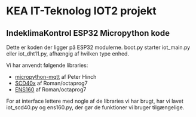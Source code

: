 # KEA IT-Teknolog IOT2 projekt
## IndeklimaKontrol ESP32 Micropython kode

Dette er koden der ligger på ESP32 modulerne.
boot.py starter iot_main.py eller iot_dht11.py, afhængig af hvilken type enhed.

Vi har anvendt følgende libraries:
* [micropython-mqtt](https://github.com/peterhinch/micropython-mqtt/) af Peter Hinch
* [SCD40x](https://github.com/octaprog7/SCD4x) af Roman/octaprog7
* [ENS160](https://github.com/octaprog7/ens160) af Roman/octaprog7  

For at interface lettere med nogle af de libraries vi har brugt, har vi lavet iot_scd40.py og ens160.py, der gør de funktioner vi bruger tilgængelige.
